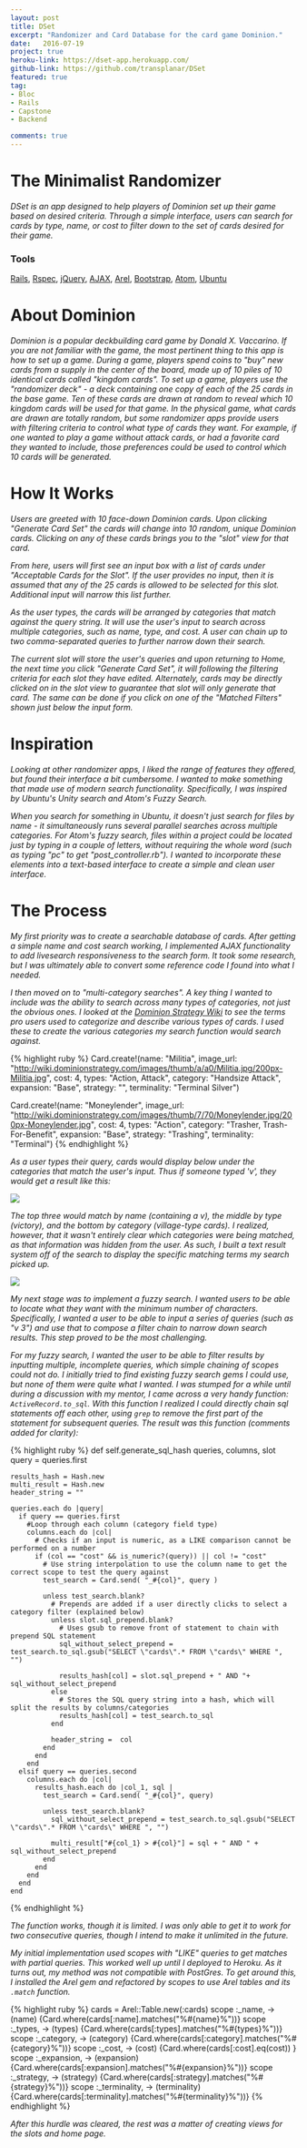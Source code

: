 ```yaml
---
layout: post
title: DSet
excerpt: "Randomizer and Card Database for the card game Dominion."
date:   2016-07-19
project: true
heroku-link: https://dset-app.herokuapp.com/
github-link: https://github.com/transplanar/DSet
featured: true
tag:
- Bloc
- Rails
- Capstone
- Backend

comments: true
---
```


# The Minimalist Randomizer
*DSet is an app designed to help players of Dominion set up their game based on desired criteria. Through a simple interface, users can search for cards by type, name, or cost to filter down to the set of cards desired for their game.*

### Tools
[Rails](http://rubyonrails.org/), [Rspec](http://rspec.info/), [jQuery](https://jquery.com/), [AJAX](https://api.jquery.com/category/ajax/), [Arel](https://github.com/rails/arel), [Bootstrap](http://getbootstrap.com/), [Atom](https://atom.io/), [Ubuntu](http://www.ubuntu.com/)

# About Dominion
*Dominion is a popular deckbuilding card game by Donald X. Vaccarino. If you are not familiar with the game, the most pertinent thing to this app is how to set up a game. During a game, players spend coins to "buy" new cards from a supply in the center of the board, made up of 10 piles of 10 identical cards called "kingdom cards". To set up a game, players use the "randomizer deck" - a deck containing one copy of each of the 25 cards in the base game. Ten of these cards are drawn at random to reveal which 10 kingdom cards will be used for that game.*
*In the physical game, what cards are drawn are totally random, but some randomizer apps provide users with filtering criteria to control what type of cards they want. For example, if one wanted to play a game without attack cards, or had a favorite card they wanted to include, those preferences could be used to control which 10 cards will be generated.*

# How It Works
*Users are greeted with 10 face-down Dominion cards. Upon clicking "Generate Card Set" the cards will change into 10 random, unique Dominion cards. Clicking on any of these cards brings you to the "slot" view for that card.*

*From here, users will first see an input box with a list of cards under "Acceptable Cards for the Slot". If the user provides no input, then it is assumed that any of the 25 cards is allowed to be selected for this slot. Additional input will narrow this list further.*

*As the user types, the cards will be arranged by categories that match against the query string. It will use the user's input to search across multiple categories, such as name, type, and cost. A user can chain up to two comma-separated queries to further narrow down their search.*

*The current slot will store the user's queries and upon returning to Home, the next time you click "Generate Card Set", it will following the filtering criteria for each slot they have edited. Alternately, cards may be directly clicked on in the slot view to guarantee that slot will only generate that card. The same can be done if you click on one of the "Matched Filters" shown just below the input form.*

# Inspiration
*Looking at other randomizer apps, I liked the range of features they offered, but found their interface a bit cumbersome. I wanted to make something that made use of modern search functionality. Specifically, I was inspired by Ubuntu's Unity search and Atom's Fuzzy Search.*

*When you search for something in Ubuntu, it doesn't just search for files by name - it simultaneously runs several parallel searches across multiple categories. For Atom's fuzzy search, files within a project could be located just by typing in a couple of letters, without requiring the whole word (such as typing "pc" to get "post_controller.rb"). I wanted to incorporate these elements into a text-based interface to create a simple and clean user interface.*

# The Process
*My first priority was to create a searchable database of cards. After getting a simple name and cost search working, I implemented AJAX functionality to add livesearch responsiveness to the search form. It took some research, but I was ultimately able to convert some reference code I found into what I needed.*

*I then moved on to "multi-category searches". A key thing I wanted to include was the ability to search across many types of categories, not just the obvious ones. I looked at the [Dominion Strategy Wiki](http://wiki.dominionstrategy.com/index.php/Main_Page) to see the terms pro users used to categorize and describe various types of cards. I used these to create the various categories my search function would search against.*

{% highlight ruby %}
Card.create!(name: "Militia",
            image_url: "http://wiki.dominionstrategy.com/images/thumb/a/a0/Militia.jpg/200px-Militia.jpg",
            cost: 4,
            types: "Action, Attack",
            category: "Handsize Attack",
            expansion: "Base",
            strategy: "",
            terminality: "Terminal Silver")


Card.create!(name: "Moneylender",
            image_url: "http://wiki.dominionstrategy.com/images/thumb/7/70/Moneylender.jpg/200px-Moneylender.jpg",
            cost: 4,
            types: "Action",
            category: "Trasher, Trash-For-Benefit",
            expansion: "Base",
            strategy: "Trashing",
            terminality: "Terminal")
{% endhighlight %}

 *As a user types their query, cards would display below under the categories that match the user's input. Thus if someone typed 'v', they would get a result like this:*

<!-- REVIEW tweak this. Change to a lightbox? https://github.com/appfoundry/jekyll-lightbox -->
<img src= "{{ site.url }}/assets/img/multi-category-results.png" class='example-image'>

*The top three would match by name (containing a v), the middle by type (victory), and the bottom by category (village-type cards). I realized, however, that it wasn't entirely clear which categories were being matched, as that information was hidden from the user. As such, I built a text result system off of the search to display the specific matching terms my search picked up.*

<!-- ![seeds](/assets/img/seeds-example.png) -->
<img src= "{{ site.url }}/assets/img/seeds-example.png" class='example-image'>

*My next stage was to implement a fuzzy search. I wanted users to be able to locate what they want with the minimum number of characters. Specifically, I wanted a user to be able to input a series of queries (such as "v 3") and use that to compose a filter chain to narrow down search results. This step proved to be the most challenging.*

*For my fuzzy search, I wanted the user to be able to filter results by inputting multiple, incomplete queries, which simple chaining of scopes could not do. I initially tried to find existing fuzzy search gems I could use, but none of them were quite what I wanted. I was stumped for a while until during a discussion with my mentor, I came across a very handy function: ```ActiveRecord.to_sql```.*
*With this function I realized I could directly chain sql statements off each other, using ```grep``` to remove the first part of the statement for subsequent queries. The result was this function (comments added for clarity):*

{% highlight ruby %}
def self.generate_sql_hash queries, columns, slot
    query = queries.first

    results_hash = Hash.new
    multi_result = Hash.new
    header_string = ""

    queries.each do |query|
      if query == queries.first
        #Loop through each column (category field type)
        columns.each do |col|
          # Checks if an input is numeric, as a LIKE comparison cannot be performed on a number
          if (col == "cost" && is_numeric?(query)) || col != "cost"
            # Use string interpolation to use the column name to get the correct scope to test the query against
            test_search = Card.send( "_#{col}", query )

            unless test_search.blank?
              # Prepends are added if a user directly clicks to select a category filter (explained below)
              unless slot.sql_prepend.blank?
                # Uses gsub to remove front of statement to chain with prepend SQL statement
                sql_without_select_prepend = test_search.to_sql.gsub("SELECT \"cards\".* FROM \"cards\" WHERE ", "")

                results_hash[col] = slot.sql_prepend + " AND "+ sql_without_select_prepend
              else
                # Stores the SQL query string into a hash, which will split the results by columns/categories
                results_hash[col] = test_search.to_sql
              end

              header_string =  col
            end
          end
        end
      elsif query == queries.second
        columns.each do |col|
          results_hash.each do |col_1, sql |
            test_search = Card.send( "_#{col}", query)

            unless test_search.blank?
              sql_without_select_prepend = test_search.to_sql.gsub("SELECT \"cards\".* FROM \"cards\" WHERE ", "")

              multi_result["#{col_1} > #{col}"] = sql + " AND " + sql_without_select_prepend
            end
          end
        end
      end
    end
{% endhighlight %}

*The function works, though it is limited. I was only able to get it to work for two consecutive queries, though I intend to make it unlimited in the future.*

*My initial implementation used scopes with "LIKE" queries to get matches with partial queries. This worked well up until I deployed to Heroku. As it turns out, my method was not compatible with PostGres. To get around this, I installed the Arel gem and refactored by scopes to use Arel tables and its ```.match``` function.*

{% highlight ruby %}
  cards = Arel::Table.new(:cards)
  scope :_name, -> (name) {Card.where(cards[:name].matches("%#{name}%"))}
  scope :_types, -> (types) {Card.where(cards[:types].matches("%#{types}%"))}
  scope :_category, -> (category) {Card.where(cards[:category].matches("%#{category}%"))}
  scope :_cost, -> (cost) {Card.where(cards[:cost].eq(cost)) }
  scope :_expansion, -> (expansion) {Card.where(cards[:expansion].matches("%#{expansion}%"))}
  scope :_strategy, -> (strategy) {Card.where(cards[:strategy].matches("%#{strategy}%"))}
  scope :_terminality, -> (terminality) {Card.where(cards[:terminality].matches("%#{terminality}%"))}
{% endhighlight %}

*After this hurdle was cleared, the rest was a matter of creating views for the slots and home page.*
